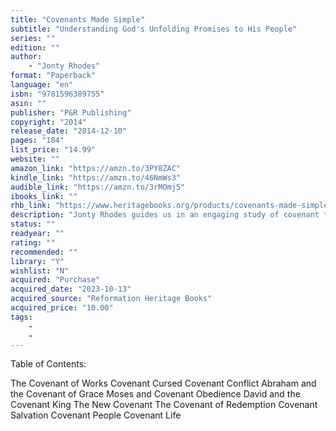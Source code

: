 ```yaml
---
title: "Covenants Made Simple"
subtitle: "Understanding God's Unfolding Promises to His People"
series: ""
edition: ""
author: 
    - "Jonty Rhodes"
format: "Paperback"
language: "en"
isbn: "9781596389755"
asin: ""
publisher: "P&R Publishing"
copyright: "2014"
release_date: "2014-12-10"
pages: "184"
list_price: "14.99"
website: ""
amazon_link: "https://amzn.to/3PY8ZAC"
kindle_link: "https://amzn.to/46NmWs3"
audible_link: "https://amzn.to/3rMOmj5"
ibooks_link: ""
rhb_link: "https://www.heritagebooks.org/products/covenants-made-simple-understanding-gods-unfolding-promises-to-his-people-rhodes.html" 
description: "Jonty Rhodes guides us in an engaging study of covenant theology and why it matters. With clarity and wit, he shows us how covenants carry the Bible’s story from start to finish and ultimately give root to the gospel of salvation by grace. Beginning with Adam in the garden of Eden, and ending with Jesus, our risen Covenant King, Rhodes illuminates the good news of a promise-making, promise-keeping God."
status: ""
readyear: ""
rating: ""
recommended: ""
library: "Y"
wishlist: "N"
acquired: "Purchase"
acquired_date: "2023-10-13"
acquired_source: "Reformation Heritage Books"
acquired_price: "10.00"
tags:
    - 
    - 
---
```


Table of Contents: 

The Covenant of Works
Covenant Cursed
Covenant Conflict
Abraham and the Covenant of Grace
Moses and Covenant Obedience
David and the Covenant King
The New Covenant
The Covenant of Redemption
Covenant Salvation
Covenant People
Covenant Life